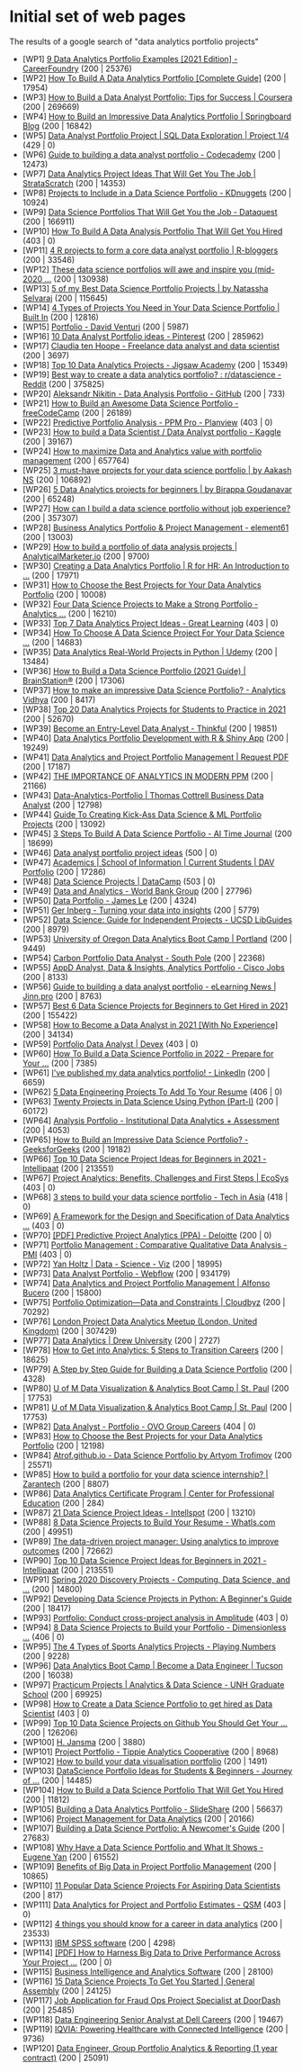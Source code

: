 # Initial set of web pages
The results of a google search of "data analytics portfolio projects"
- [WP1] [9 Data Analytics Portfolio Examples [2021 Edition] - CareerFoundry](https://careerfoundry.com/en/blog/data-analytics/data-analytics-portfolio-examples/) (200 | 25376)
- [WP2] [How To Build A Data Analytics Portfolio [Complete Guide]](https://careerfoundry.com/en/blog/data-analytics/data-analyst-portfolio/) (200 | 17954)
- [WP3] [How to Build a Data Analyst Portfolio: Tips for Success | Coursera](https://www.coursera.org/articles/how-to-build-a-data-analyst-portfolio) (200 | 269669)
- [WP4] [How to Build an Impressive Data Analytics Portfolio | Springboard Blog](https://www.springboard.com/blog/data-analytics/data-analyst-portfolio/) (200 | 16842)
- [WP5] [Data Analyst Portfolio Project | SQL Data Exploration | Project 1/4](https://www.youtube.com/watch%3Fv%3DqfyynHBFOsM) (429 | 0)
- [WP6] [Guide to building a data analyst portfolio - Codecademy](https://www.codecademy.com/resources/blog/data-analyst-portfolio/) (200 | 12473)
- [WP7] [Data Analytics Project Ideas That Will Get You The Job | StrataScratch](https://www.stratascratch.com/blog/data-analytics-project-ideas-that-will-get-you-the-job/) (200 | 14353)
- [WP8] [Projects to Include in a Data Science Portfolio - KDnuggets](https://www.kdnuggets.com/2019/04/projects-include-data-science-portfolio.html) (200 | 10924)
- [WP9] [Data Science Portfolios That Will Get You the Job - Dataquest](https://www.dataquest.io/blog/build-a-data-science-portfolio/) (200 | 166911)
- [WP10] [How To Build A Data Analysis Portfolio That Will Get You Hired](https://www.udacity.com/blog/2016/02/how-to-build-a-data-analysis-portfolio-that-will-get-you-hired.html) (403 | 0)
- [WP11] [4 R projects to form a core data analyst portfolio | R-bloggers](https://www.r-bloggers.com/2020/11/4-r-projects-to-form-a-core-data-analyst-portfolio/) (200 | 33546)
- [WP12] [These data science portfolios will awe and inspire you (mid-2020 ...](https://towardsdatascience.com/these-data-science-portfolios-will-awe-and-inspire-you-mid-2020-edition-728e1021f60) (200 | 130938)
- [WP13] [5 of my Best Data Science Portfolio Projects | by Natassha Selvaraj](https://towardsdatascience.com/5-of-my-best-data-science-portfolio-projects-8cd7f81f1b1) (200 | 115645)
- [WP14] [4 Types of Projects You Need in Your Data Science Portfolio | Built In](https://builtin.com/data-science/data-science-portfolio-projects) (200 | 12816)
- [WP15] [Portfolio - David Venturi](https://davidventuri.com/portfolio) (200 | 5987)
- [WP16] [10 Data Analyst Portfolio ideas - Pinterest](https://www.pinterest.com/stephenwieschha/data-analyst-portfolio/) (200 | 285962)
- [WP17] [Claudia ten Hoope - Freelance data analyst and data scientist](https://www.claudiatenhoope.com/) (200 | 3697)
- [WP18] [Top 10 Data Analytics Projects - Jigsaw Academy](https://www.jigsawacademy.com/blogs/business-analytics/data-analytics-project/) (200 | 15349)
- [WP19] [Best way to create a data analytics portfolio? : r/datascience - Reddit](https://www.reddit.com/r/datascience/comments/7bmsu8/best_way_to_create_a_data_analytics_portfolio/) (200 | 375825)
- [WP20] [Aleksandr Nikitin - Data Analysis Portfolio - GitHub](https://github.com/nktnlx/data_analysis_portfolio) (200 | 733)
- [WP21] [How to Build an Awesome Data Science Portfolio - freeCodeCamp](https://www.freecodecamp.org/news/how-to-build-an-awesome-data-science-portfolio/) (200 | 26189)
- [WP22] [Predictive Portfolio Analysis - PPM Pro - Planview](https://www.planview.com/products-solutions/products/ppm-pro/predictive-portfolio-analysis/) (403 | 0)
- [WP23] [How to build a Data Scientist / Data Analyst portfolio - Kaggle](https://www.kaggle.com/getting-started/170543) (200 | 39167)
- [WP24] [How to maximize Data and Analytics value with portfolio management](https://www.yooi.com/post/how-to-maximize-data-and-analytics-value-with-portfolio-management) (200 | 657764)
- [WP25] [3 must-have projects for your data science portfolio | by Aakash NS](https://blog.jovian.ai/3-must-have-projects-for-your-data-science-portfolio-9cbd1264edb4) (200 | 106892)
- [WP26] [5 Data Analytics projects for beginners | by Birappa Goudanavar](https://medium.com/%40birappa.001/5-data-analytics-projects-for-beginners-17846d74062d) (200 | 65248)
- [WP27] [How can I build a data science portfolio without job experience?](https://www.quora.com/How-can-I-build-a-data-science-portfolio-without-job-experience) (200 | 357307)
- [WP28] [Business Analytics Portfolio & Project Management - element61](https://www.element61.be/en/competence/business-analytics-portfolio-management-project-management) (200 | 13003)
- [WP29] [How to build a portfolio of data analysis projects | AnalyticalMarketer.io](https://analyticalmarketer.io/data-analysis-projects/) (200 | 9700)
- [WP30] [Creating a Data Analytics Portfolio | R for HR: An Introduction to ...](https://rforhr.com/create-portfolio.html) (200 | 17971)
- [WP31] [How to Choose the Best Projects for Your Data Analytics Portfolio](https://tessellationtech.io/live-stream-how-to-choose-the-best-projects-for-your-data-analytics-portfolio/) (200 | 10008)
- [WP32] [Four Data Science Projects to Make a Strong Portfolio - Analytics ...](https://www.analyticsinsight.net/four-data-science-projects-to-make-a-strong-portfolio/) (200 | 16210)
- [WP33] [Top 7 Data Analytics Project Ideas - Great Learning](https://www.mygreatlearning.com/blog/top-data-analytics-project-ideas/) (403 | 0)
- [WP34] [How To Choose A Data Science Project For Your Data Science ...](https://www.datascienceweekly.org/articles/how-to-choose-a-data-science-project-for-your-data-science-portfolio) (200 | 14683)
- [WP35] [Data Analytics Real-World Projects in Python | Udemy](https://www.udemy.com/course/data-analytics-projects-python/) (200 | 13484)
- [WP36] [How to Build a Data Science Portfolio (2021 Guide) | BrainStation®](https://brainstation.io/career-guides/how-to-build-a-data-science-portfolio) (200 | 17306)
- [WP37] [How to make an impressive Data Science Portfolio? - Analytics Vidhya](https://www.analyticsvidhya.com/blog/2021/04/how-to-make-an-impressive-data-science-portfolio/) (200 | 8417)
- [WP38] [Top 20 Data Analytics Projects for Students to Practice in 2021](https://www.projectpro.io/article/big-data-analytics-projects-for-students-/436) (200 | 52670)
- [WP39] [Become an Entry-Level Data Analyst - Thinkful](https://www.thinkful.com/blog/entry-level-data-analyst/) (200 | 19851)
- [WP40] [Data Analytics Portfolio Development with R & Shiny App](https://www.nobledesktop.com/classes/data-analytics-portfolio) (200 | 19249)
- [WP41] [Data Analytics and Project Portfolio Management | Request PDF](https://www.researchgate.net/publication/347637028_Data_Analytics_and_Project_Portfolio_Management) (200 | 17187)
- [WP42] [THE IMPORTANCE OF ANALYTICS IN MODERN PPM](https://ppm.express/blog/the-importance-of-analytics-in-modern-ppm/) (200 | 21166)
- [WP43] [Data-Analytics-Portfolio | Thomas Cottrell Business Data Analyst](https://tcottrell321.github.io/Data-Analytics-Portfolio/) (200 | 12798)
- [WP44] [Guide To Creating Kick-Ass Data Science & ML Portfolio Projects](https://www.nicksingh.com/posts/guide-to-creating-kick-ass-data-science-ml-portfolio-projects) (200 | 13092)
- [WP45] [3 Steps To Build A Data Science Portfolio - AI Time Journal](https://www.aitimejournal.com/%40admond.lee/3-steps-to-build-a-data-science-portfolio) (200 | 18699)
- [WP46] [Data analyst portfolio project ideas](http://abante.vankruijsdijk.org/0prze/xtjswki.php%3Feqllohfdydl%3Ddata-analyst-portfolio-project-ideas) (500 | 0)
- [WP47] [Academics | School of Information | Current Students | DAV Portfolio](https://www.pratt.edu/academics/information/current-students/dav-portfolio/) (200 | 17286)
- [WP48] [Data Science Projects | DataCamp](https://www.datacamp.com/projects) (503 | 0)
- [WP49] [Data and Analytics - World Bank Group](https://www.worldbank.org/en/research/dime/data-and-analytics) (200 | 27796)
- [WP50] [Data Portfolio - James Le](https://jameskle.com/data-portfolio) (200 | 4324)
- [WP51] [Ger Inberg - Turning your data into insights](https://gerinberg.com/) (200 | 5779)
- [WP52] [Data Science: Guide for Independent Projects - UCSD LibGuides](https://ucsd.libguides.com/data-science/projects) (200 | 8979)
- [WP53] [University of Oregon Data Analytics Boot Camp | Portland](https://bootcamp.uoregon.edu/data/) (200 | 9449)
- [WP54] [Carbon Portfolio Data Analyst - South Pole](https://careers.southpole.com/jobs/1266145-carbon-portfolio-data-analyst) (200 | 22368)
- [WP55] [AppD Analyst, Data & Insights, Analytics Portfolio - Cisco Jobs](https://jobs.cisco.com/jobs/ProjectDetail/AppD-Analyst-Data-Insights-Analytics-Portfolio/1346760) (200 | 8133)
- [WP56] [Guide to building a data analyst portfolio - eLearning News | Jinn.pro](https://jinn.pro/guide-to-building-a-data-analyst-portfolio/) (200 | 8763)
- [WP57] [Best 6 Data Science Projects for Beginners to Get Hired in 2021](https://www.simplilearn.com/data-science-projects-article) (200 | 155422)
- [WP58] [How to Become a Data Analyst in 2021 [With No Experience]](https://bootcamp.pe.gatech.edu/blog/how-to-become-a-data-analyst/) (200 | 34134)
- [WP59] [Portfolio Data Analyst | Devex](https://www.devex.com/jobs/portfolio-data-analyst-498742) (403 | 0)
- [WP60] [How To Build a Data Science Portfolio in 2022 - Prepare for Your ...](https://www.telegraphindia.com/india/how-to-build-a-data-science-portfolio-in-2022-prepare-for-your-dream-job/cid/1826142) (200 | 7385)
- [WP61] [I've published my data analytics portfolio! - LinkedIn](https://www.linkedin.com/pulse/ive-published-my-data-analytics-portfolio-gauthier-le-meur) (200 | 6659)
- [WP62] [5 Data Engineering Projects To Add To Your Resume](https://www.theseattledataguy.com/5-data-engineering-projects-to-add-to-your-resume/) (406 | 0)
- [WP63] [Twenty Projects in Data Science Using Python (Part-I)](https://www.datasciencecentral.com/profiles/blogs/top-20-projects-in-data-science-and-machine-learning-using-python) (200 | 60172)
- [WP64] [Analysis Portfolio - Institutional Data Analytics + Assessment](https://www.purdue.edu/idata/Services/Analysis/index.php) (200 | 4053)
- [WP65] [How to Build an Impressive Data Science Portfolio? - GeeksforGeeks](https://www.geeksforgeeks.org/how-to-build-an-impressive-data-science-portfolio/) (200 | 19182)
- [WP66] [Top 10 Data Science Project Ideas for Beginners in 2021 - Intellipaat](https://intellipaat.com/blog/data-science-project-ideas/) (200 | 213551)
- [WP67] [Project Analytics: Benefits, Challenges and First Steps | EcoSys](https://www.ecosys.net/blog/project-analytics-benefits-challenges-and-first-steps/) (403 | 0)
- [WP68] [3 steps to build your data science portfolio - Tech in Asia](https://www.techinasia.com/3-steps-build-data-science-portfolio) (418 | 0)
- [WP69] [A Framework for the Design and Specification of Data Analytics ...](https://www.sciencedirect.com/science/article/pii/S2212827118301549) (403 | 0)
- [WP70] [[PDF] Predictive Project Analytics (PPA) - Deloitte](https://www2.deloitte.com/content/dam/Deloitte/us/Documents/financial-services/us-enabling-project-success-through-analytics-placemat.pdf) (200 | 0)
- [WP71] [Portfolio Management : Comparative Qualitative Data Analysis - PMI](https://www.pmi.org/learning/library/portfolio-management-comparative-data-analysis-6463) (403 | 0)
- [WP72] [Yan Holtz | Data - Science - Viz](https://www.yan-holtz.com/) (200 | 18995)
- [WP73] [Data Analyst Portfolio - Webflow](https://webflow.com/website/Data-Analyst-Portfolio) (200 | 934179)
- [WP74] [Data Analytics and Project Portfolio Management | Alfonso Bucero](https://www.taylorfrancis.com/chapters/edit/10.1201/9780429434891-5/data-analytics-project-portfolio-management-alfonso-bucero) (200 | 15800)
- [WP75] [Portfolio Optimization—Data and Constraints | Cloudbyz](https://www.cloudbyz.com/blog/project-portfolio-management/portfolio-optimization-data-and-constraints/) (200 | 70292)
- [WP76] [London Project Data Analytics Meetup (London, United Kingdom)](https://www.meetup.com/London-Project-Data-and-Analytics-meetup/) (200 | 307429)
- [WP77] [Data Analytics | Drew University](https://drew.edu/caspersen/data-analytics/) (200 | 2727)
- [WP78] [How to Get into Analytics: 5 Steps to Transition Careers](https://www.northeastern.edu/graduate/blog/analytics-career-transition/) (200 | 18625)
- [WP79] [A Step by Step Guide for Building a Data Science Portfolio](https://hackmakers.com/a-step-by-step-guide-for-building-a-data-science-portfolio-2/) (200 | 4328)
- [WP80] [U of M Data Visualization & Analytics Boot Camp | St. Paul](https://bootcamp.umn.edu/data/) (200 | 17753)
- [WP81] [U of M Data Visualization & Analytics Boot Camp | St. Paul](https://bootcamp.umn.edu/data/) (200 | 17753)
- [WP82] [Data Analyst - Portfolio - OVO Group Careers](https://careers.ovo.com/data-analyst-portfolio/3089805) (404 | 0)
- [WP83] [How to Choose the Best Projects for your Data Analytics Portfolio](https://www.datacoach.com/data-coach-webinar-how-to-choose-projects-for-your-data-portfolio) (200 | 12198)
- [WP84] [Atrof.github.io - Data Science Portfolio by Artyom Trofimov](https://opensourcelibs.com/lib/atrof.github.io) (200 | 25571)
- [WP85] [How to build a portfolio for your data science internship? | Zarantech](https://www.zarantech.com/blog/how-to-build-a-portfolio-for-your-data-science-internship/) (200 | 8807)
- [WP86] [Data Analytics Certificate Program | Center for Professional Education](https://professionaled.utexas.edu/data-analytics-certificate-program) (200 | 284)
- [WP87] [21 Data Science Project Ideas - Intellspot](https://www.intellspot.com/data-science-project-ideas/) (200 | 13210)
- [WP88] [8 Data Science Projects to Build Your Resume - WhatIs.com](https://whatis.techtarget.com/feature/8-data-science-projects-to-build-your-resume) (200 | 49951)
- [WP89] [The data-driven project manager: Using analytics to improve outcomes](https://www.cio.com/article/3612317/the-data-driven-project-manager-using-analytics-to-improve-outcomes.html) (200 | 72662)
- [WP90] [Top 10 Data Science Project Ideas for Beginners in 2021 - Intellipaat](https://intellipaat.com/blog/data-science-project-ideas/) (200 | 213551)
- [WP91] [Spring 2020 Discovery Projects - Computing, Data Science, and ...](https://data.berkeley.edu/discovery-project-list/spring-2020-discovery-projects) (200 | 14800)
- [WP92] [Developing Data Science Projects in Python: A Beginner's Guide](https://learnpython.com/blog/developing-python-projects-beginners-guide/) (200 | 18417)
- [WP93] [Portfolio: Conduct cross-project analysis in Amplitude](https://help.amplitude.com/hc/en-us/articles/360002750712-Portfolio-Conduct-cross-project-analysis-in-Amplitude) (403 | 0)
- [WP94] [8 Data Science Projects to Build your Portfolio - Dimensionless ...](https://dimensionless.in/8-data-science-projects-to-build-your-portfolio/) (406 | 0)
- [WP95] [The 4 Types of Sports Analytics Projects - Playing Numbers](https://www.playingnumbers.com/2020/02/the-4-types-of-sports-analytics-projects/) (200 | 9228)
- [WP96] [Data Analytics Boot Camp | Become a Data Engineer | Tucson](https://bootcamp.ce.arizona.edu/data/) (200 | 16038)
- [WP97] [Practicum Projects | Analytics & Data Science - UNH Graduate School](https://gradschool.unh.edu/analytics/about-analytics-data-science/practicum-projects) (200 | 69925)
- [WP98] [How to Create a Data Science Portfolio to get hired as Data Scientist](https://data-flair.training/blogs/data-science-portfolio/) (403 | 0)
- [WP99] [Top 10 Data Science Projects on Github You Should Get Your ...](https://www.upgrad.com/blog/data-science-projects-on-github/) (200 | 126206)
- [WP100] [H. Jansma](https://harrisonjansma.com/) (200 | 3880)
- [WP101] [Project Portfolio - Tippie Analytics Cooperative](https://tippie.uiowa.edu/about-tippie/centers-institutes/tippie-analytics-cooperative/project-portfolio) (200 | 8968)
- [WP102] [How to build your data visualisation portfolio](https://naledi.co.uk/blog/how-to-build-your-data-visualisation-portfolio/) (200 | 1491)
- [WP103] [DataScience Portfolio Ideas for Students & Beginners - Journey of ...](https://blog.journeyofanalytics.com/datascience-project-ideas/) (200 | 14485)
- [WP104] [How to Build a Data Science Portfolio That Will Get You Hired](https://www.switchup.org/blog/how-to-build-a-data-science-portfolio-that-will-get-you-hired) (200 | 11812)
- [WP105] [Building a Data Analytics Portfolio - SlideShare](https://www.slideshare.net/JamieRenehan/building-a-data-analytics-portfolio-150255855) (200 | 56637)
- [WP106] [Project Management for Data Analytics](https://www.datascience-pm.com/managing-data-analytics-projects/) (200 | 20166)
- [WP107] [Building a Data Science Portfolio: A Newcomer's Guide](https://www.data-mania.com/blog/building-a-data-science-portfolio/) (200 | 27683)
- [WP108] [Why Have a Data Science Portfolio and What It Shows - Eugene Yan](https://eugeneyan.com/writing/data-science-portfolio-how-why-what/) (200 | 61552)
- [WP109] [Benefits of Big Data in Project Portfolio Management](https://thinkingportfolio.com/benefits-of-big-data-in-project-portfolio-management/) (200 | 10865)
- [WP110] [11 Popular Data Science Projects For Aspiring Data Scientists](https://analyticsindiamag.com/popular-data-science-projects-for-aspiring-data-scientists/) (200 | 817)
- [WP111] [Data Analytics for Project and Portfolio Estimates - QSM](https://www.qsm.com/blog/2020/data-analytics-project-and-portfolio-estimates) (403 | 0)
- [WP112] [4 things you should know for a career in data analytics](https://www.stitchdata.com/blog/career-in-data-analytics/) (200 | 23533)
- [WP113] [IBM SPSS software](https://www.ibm.com/analytics/spss-statistics-software) (200 | 4298)
- [WP114] [[PDF] How to Harness Big Data to Drive Performance Across Your Project ...](https://www.oracle.com/a/ocom/docs/dc/ne/aconexplaybookapril2018finalweb.pdf) (200 | 0)
- [WP115] [Business Intelligence and Analytics Software](https://www.tableau.com/) (200 | 28100)
- [WP116] [15 Data Science Projects To Get You Started | General Assembly](https://generalassemb.ly/blog/15-data-science-projects-to-get-you-started/) (200 | 24125)
- [WP117] [Job Application for Fraud Ops Project Specialist at DoorDash](https://boards.greenhouse.io/doordash/jobs/3648889%3Fgh_jid%3D3648889) (200 | 25485)
- [WP118] [Data Engineering Senior Analyst at Dell Careers](https://jobs.dell.com/job/india/data-engineering-senior-analyst/375/17938710912) (200 | 19467)
- [WP119] [IQVIA: Powering Healthcare with Connected Intelligence](https://www.iqvia.com/) (200 | 9736)
- [WP120] [Data Engineer, Group Portfolio Analytics & Reporting (1 year contract)](https://www.efinancialcareers.fr/emploi-Singapour-Singapour-Data_Engineer_Group_Portfolio_Analytics__Reporting_1_year_contract.id12658463) (200 | 25091)
